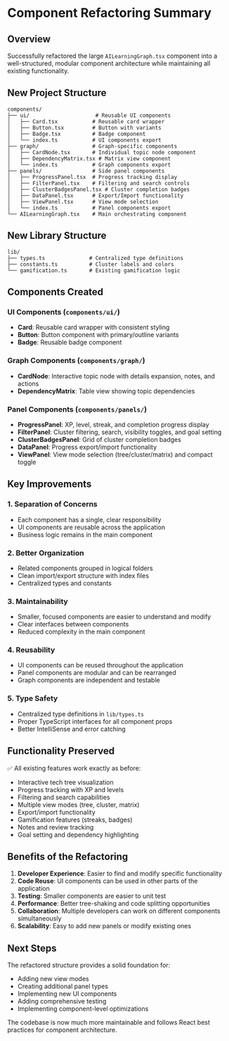 # Component Refactoring Summary

## Overview

Successfully refactored the large `AILearningGraph.tsx` component into a well-structured, modular component architecture while maintaining all existing functionality.

## New Project Structure

```
components/
├── ui/                     # Reusable UI components
│   ├── Card.tsx           # Reusable card wrapper
│   ├── Button.tsx         # Button with variants
│   ├── Badge.tsx          # Badge component
│   └── index.ts           # UI components export
├── graph/                 # Graph-specific components
│   ├── CardNode.tsx       # Individual topic node component
│   ├── DependencyMatrix.tsx # Matrix view component
│   └── index.ts           # Graph components export
├── panels/                # Side panel components
│   ├── ProgressPanel.tsx  # Progress tracking display
│   ├── FilterPanel.tsx    # Filtering and search controls
│   ├── ClusterBadgesPanel.tsx # Cluster completion badges
│   ├── DataPanel.tsx      # Export/Import functionality
│   ├── ViewPanel.tsx      # View mode selection
│   └── index.ts           # Panel components export
└── AILearningGraph.tsx    # Main orchestrating component
```

## New Library Structure

```
lib/
├── types.ts              # Centralized type definitions
├── constants.ts          # Cluster labels and colors
└── gamification.ts       # Existing gamification logic
```

## Components Created

### UI Components (`components/ui/`)

- **Card**: Reusable card wrapper with consistent styling
- **Button**: Button component with primary/outline variants
- **Badge**: Reusable badge component

### Graph Components (`components/graph/`)

- **CardNode**: Interactive topic node with details expansion, notes, and actions
- **DependencyMatrix**: Table view showing topic dependencies

### Panel Components (`components/panels/`)

- **ProgressPanel**: XP, level, streak, and completion progress display
- **FilterPanel**: Cluster filtering, search, visibility toggles, and goal setting
- **ClusterBadgesPanel**: Grid of cluster completion badges
- **DataPanel**: Progress export/import functionality
- **ViewPanel**: View mode selection (tree/cluster/matrix) and compact toggle

## Key Improvements

### 1. **Separation of Concerns**

- Each component has a single, clear responsibility
- UI components are reusable across the application
- Business logic remains in the main component

### 2. **Better Organization**

- Related components grouped in logical folders
- Clean import/export structure with index files
- Centralized types and constants

### 3. **Maintainability**

- Smaller, focused components are easier to understand and modify
- Clear interfaces between components
- Reduced complexity in the main component

### 4. **Reusability**

- UI components can be reused throughout the application
- Panel components are modular and can be rearranged
- Graph components are independent and testable

### 5. **Type Safety**

- Centralized type definitions in `lib/types.ts`
- Proper TypeScript interfaces for all component props
- Better IntelliSense and error catching

## Functionality Preserved

✅ All existing features work exactly as before:

- Interactive tech tree visualization
- Progress tracking with XP and levels
- Filtering and search capabilities
- Multiple view modes (tree, cluster, matrix)
- Export/import functionality
- Gamification features (streaks, badges)
- Notes and review tracking
- Goal setting and dependency highlighting

## Benefits of the Refactoring

1. **Developer Experience**: Easier to find and modify specific functionality
2. **Code Reuse**: UI components can be used in other parts of the application
3. **Testing**: Smaller components are easier to unit test
4. **Performance**: Better tree-shaking and code splitting opportunities
5. **Collaboration**: Multiple developers can work on different components simultaneously
6. **Scalability**: Easy to add new panels or modify existing ones

## Next Steps

The refactored structure provides a solid foundation for:

- Adding new view modes
- Creating additional panel types
- Implementing new UI components
- Adding comprehensive testing
- Implementing component-level optimizations

The codebase is now much more maintainable and follows React best practices for component architecture.
